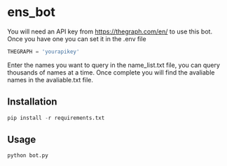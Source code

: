 # ens_bot

You will need an API key from https://thegraph.com/en/ to use this bot. Once you have one you can set it in the .env file

``` python
THEGRAPH = 'yourapikey'
```

Enter the names you want to query in the name_list.txt file, you can query thousands of names at a time. Once complete you will find the avaliable names in the avaliable.txt file.


## Installation

``` python
pip install -r requirements.txt
```

## Usage

``` python
python bot.py
```

